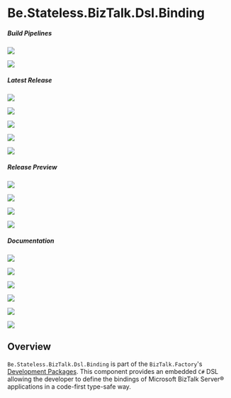 ﻿# Be.Stateless.BizTalk.Dsl.Binding

##### Build Pipelines

[![][pipeline.mr.badge]][pipeline.mr]

[![][pipeline.ci.badge]][pipeline.ci]

##### Latest Release

[![][nuget.badge]][nuget]

[![][nuget.unit.badge]][nuget.unit]

[![][nuget.conventions.badge]][nuget.conventions]

[![][nuget.environment.settings.badge]][nuget.environment.settings]

[![][release.badge]][release]

##### Release Preview

[![][nuget.preview.badge]][nuget.preview]

[![][nuget.unit.preview.badge]][nuget.unit.preview]

[![][nuget.conventions.preview.badge]][nuget.conventions.preview]

[![][nuget.environment.settings.preview.badge]][nuget.environment.settings.preview]

##### Documentation

[![][doc.main.badge]][doc.main]

[![][doc.this.badge]][doc.this]

[![][help.badge]][help]

[![][help.unit.badge]][help.unit]

[![][help.conventions.badge]][help.conventions]

[![][help.environment.settings.badge]][help.environment.settings]

## Overview

`Be.Stateless.BizTalk.Dsl.Binding` is part of the `BizTalk.Factory`'s [Development Packages][development.packages]. This component provides an embedded `C#` DSL allowing the developer to define the bindings of Microsoft BizTalk Server® applications in a code-first type-safe way.

<!-- links -->

[development.packages]: https://www.stateless.be/#development-packages

<!-- badges -->

[doc.main.badge]: https://img.shields.io/static/v1?label=BizTalk.Factory%20SDK&message=User's%20Guide&color=8CA1AF&logo=readthedocs
[doc.main]: https://www.stateless.be/ "BizTalk.Factory SDK User's Guide"
[doc.this.badge]: https://img.shields.io/static/v1?label=Be.Stateless.BizTalk.Dsl.Binding&message=User's%20Guide&color=8CA1AF&logo=readthedocs
[doc.this]: https://www.stateless.be/BizTalk/Dsl/Binding "Be.Stateless.BizTalk.Dsl.Binding User's Guide"
[github.badge]: https://img.shields.io/static/v1?label=Repository&message=Be.Stateless.BizTalk.Dsl.Binding&logo=github
[github]: https://github.com/icraftsoftware/Be.Stateless.BizTalk.Dsl.Binding "Be.Stateless.BizTalk.Dsl.Binding GitHub Repository"
[help.badge]: https://img.shields.io/static/v1?label=Be.Stateless.BizTalk.Dsl.Binding&message=Developer%20Help&color=8CA1AF&logo=microsoftacademic
[help]: https://github.com/icraftsoftware/biztalk.factory.github.io/blob/master/Help/BizTalk/Dsl/Binding/README.md "Be.Stateless.BizTalk.Dsl.Binding Developer Help"
[help.conventions.badge]: https://img.shields.io/static/v1?label=Be.Stateless.BizTalk.Dsl.Binding.Conventions&message=Developer%20Help&color=8CA1AF&logo=microsoftacademic
[help.conventions]: https://github.com/icraftsoftware/biztalk.factory.github.io/blob/master/Help/BizTalk/Dsl/Binding/Conventions/README.md "Be.Stateless.BizTalk.Dsl.Binding.Conventions Developer Help"
[help.environment.settings.badge]: https://img.shields.io/static/v1?label=Be.Stateless.BizTalk.Dsl.Environment.Settings&message=Developer%20Help&color=8CA1AF&logo=microsoftacademic
[help.environment.settings]: https://github.com/icraftsoftware/biztalk.factory.github.io/blob/master/Help/BizTalk/Dsl/Environment/Settings/README.md "Be.Stateless.BizTalk.Dsl.Environment.Settings Developer Help"
[help.unit.badge]: https://img.shields.io/static/v1?label=Be.Stateless.BizTalk.Dsl.Binding.Unit&message=Developer%20Help&color=8CA1AF&logo=microsoftacademic
[help.unit]: https://github.com/icraftsoftware/biztalk.factory.github.io/blob/master/Help/BizTalk/Dsl/Binding/Unit/README.md "Be.Stateless.BizTalk.Dsl.Binding.Unit Developer Help"
[nuget.badge]: https://img.shields.io/nuget/v/Be.Stateless.BizTalk.Dsl.Binding.svg?label=Be.Stateless.BizTalk.Dsl.Binding&style=flat&logo=nuget
[nuget]: https://www.nuget.org/packages/Be.Stateless.BizTalk.Dsl.Binding "Be.Stateless.BizTalk.Dsl.Binding NuGet Package"
[nuget.preview.badge]: https://badge-factory.azurewebsites.net/package/icraftsoftware/be.stateless/BizTalk.Factory.Preview/Be.Stateless.BizTalk.Dsl.Binding?logo=nuget
[nuget.preview]: https://dev.azure.com/icraftsoftware/be.stateless/_packaging?_a=package&feed=BizTalk.Factory.Preview&package=Be.Stateless.BizTalk.Dsl.Binding&protocolType=NuGet "Be.Stateless.BizTalk.Dsl.Binding Preview NuGet Package"
[nuget.conventions.badge]: https://img.shields.io/nuget/v/Be.Stateless.BizTalk.Dsl.Binding.Conventions.svg?label=Be.Stateless.BizTalk.Dsl.Binding.Conventions&style=flat&logo=nuget
[nuget.conventions]: https://www.nuget.org/packages/Be.Stateless.BizTalk.Dsl.Binding.Conventions
[nuget.conventions.preview.badge]: https://badge-factory.azurewebsites.net/package/icraftsoftware/be.stateless/BizTalk.Factory.Preview/Be.Stateless.BizTalk.Dsl.Binding.Conventions?logo=nuget
[nuget.conventions.preview]: https://dev.azure.com/icraftsoftware/be.stateless/_packaging?_a=package&feed=BizTalk.Factory.Preview&package=Be.Stateless.BizTalk.Dsl.Binding.Conventions&protocolType=NuGet "Be.Stateless.BizTalk.Dsl.Binding.Conventions Preview NuGet Package"
[nuget.environment.settings.badge]: https://img.shields.io/nuget/v/Be.Stateless.BizTalk.Dsl.Environment.Settings.svg?label=Be.Stateless.BizTalk.Dsl.Environment.Settings&style=flat&logo=nuget
[nuget.environment.settings]: https://www.nuget.org/packages/Be.Stateless.BizTalk.Dsl.Environment.Settings
[nuget.environment.settings.preview.badge]: https://badge-factory.azurewebsites.net/package/icraftsoftware/be.stateless/BizTalk.Factory.Preview/Be.Stateless.BizTalk.Dsl.Environment.Settings?logo=nuget
[nuget.environment.settings.preview]: https://dev.azure.com/icraftsoftware/be.stateless/_packaging?_a=package&feed=BizTalk.Factory.Preview&package=Be.Stateless.BizTalk.Dsl.Environment.Settings&protocolType=NuGet "Be.Stateless.BizTalk.Dsl.Environment.Settings Preview NuGet Package"
[nuget.unit.badge]: https://img.shields.io/nuget/v/Be.Stateless.BizTalk.Dsl.Binding.Unit.svg?label=Be.Stateless.BizTalk.Dsl.Binding.Unit&style=flat&logo=nuget
[nuget.unit]: https://www.nuget.org/packages/Be.Stateless.BizTalk.Dsl.Binding.Unit "Be.Stateless.BizTalk.Dsl.Binding.Unit NuGet Package"
[nuget.unit.preview.badge]: https://badge-factory.azurewebsites.net/package/icraftsoftware/be.stateless/BizTalk.Factory.Preview/Be.Stateless.BizTalk.Dsl.Binding.Unit?logo=nuget
[nuget.unit.preview]: https://dev.azure.com/icraftsoftware/be.stateless/_packaging?_a=package&feed=BizTalk.Factory.Preview&package=Be.Stateless.BizTalk.Dsl.Binding.Unit&protocolType=NuGet "Be.Stateless.BizTalk.Dsl.Binding.Unit Preview NuGet Package"
[pipeline.ci.badge]: https://dev.azure.com/icraftsoftware/be.stateless/_apis/build/status/Be.Stateless.BizTalk.Dsl.Binding%20Continuous%20Integration?branchName=master&label=Continuous%20Integration%20Build
[pipeline.ci]: https://dev.azure.com/icraftsoftware/be.stateless/_build/latest?definitionId=61&branchName=master "Be.Stateless.BizTalk.Dsl.Binding Continuous Integration Build Pipeline"
[pipeline.mr.badge]: https://dev.azure.com/icraftsoftware/be.stateless/_apis/build/status/Be.Stateless.BizTalk.Dsl.Binding%20Manual%20Release?branchName=master&label=Manual%20Release%20Build
[pipeline.mr]: https://dev.azure.com/icraftsoftware/be.stateless/_build/latest?definitionId=62&branchName=master "Be.Stateless.BizTalk.Dsl.Binding Manual Release Build Pipeline"
[release.badge]: https://img.shields.io/github/v/release/icraftsoftware/Be.Stateless.BizTalk.Dsl.Binding?label=Release&logo=github
[release]: https://github.com/icraftsoftware/Be.Stateless.BizTalk.Dsl.Binding/releases/latest "Be.Stateless.BizTalk.Dsl.Binding Release"
